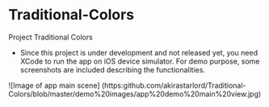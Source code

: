 # Traditional-Colors

Project Traditional Colors

* Since this project is under development and not released yet, you need XCode to run the app on iOS device simulator.
  For demo purpose, some screenshots are included describing the functionalities.
  

![Image of app main scene] (https:github.com/akirastarlord/Traditional-Colors/blob/master/demo%20images/app%20demo%20main%20view.jpg)
